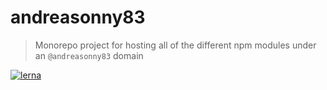 # andreasonny83

> Monorepo project for hosting all of the different npm modules under an `@andreasonny83` domain

[![lerna](https://img.shields.io/badge/maintained%20with-lerna-cc00ff.svg)](https://lernajs.io/)
